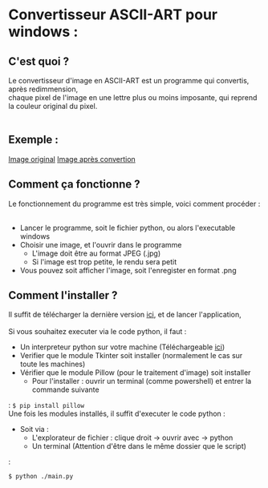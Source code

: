 # Convertisseur ASCII-ART pour windows :

## C'est quoi ?

Le convertisseur d'image en ASCII-ART est un programme qui convertis, après redimmension, <br>
chaque pixel de l'image en une lettre plus ou moins imposante, qui reprend la couleur original du pixel.<br><br>

## Exemple :
[Image original](https://github.com/HookSandeer/ASCII-Art/blob/main/Asset/before.jpg "photo")
[Image après convertion](https://github.com/HookSandeer/ASCII-Art/blob/main/Asset/after.png "photo")
## Comment ça fonctionne ?

Le fonctionnement du programme est très simple, voici comment procéder :
<br>
<br>
- Lancer le programme, soit le fichier python, ou alors l'executable windows
- Choisir une image, et l'ouvrir dans le programme
    - L'image doit être au format JPEG (.jpg)
    - Si l'image est trop petite, le rendu sera petit
- Vous pouvez soit afficher l'image, soit l'enregister en format .png

## Comment l'installer ?

Il suffit de télécharger la dernière version [ici](https://github.com/HookSandeer/ASCII-Art/releases), et de lancer l'application,
<br>
<br>
Si vous souhaitez executer via le code python, il faut :
- Un interpreteur python sur votre machine (Téléchargeable [ici](https://www.python.org/downloads/))
- Verifier que le module Tkinter soit installer (normalement le cas sur toute les machines)
- Vérifier que le module Pillow (pour le traitement d'image) soit installer
    - Pour l'installer : ouvrir un terminal (comme powershell) et entrer la commande suivante 

:
```$ pip install pillow```
<br>
Une fois les modules installés, il suffit d'executer le code python :
<br>
- Soit via : 
    - L'explorateur de fichier : clique droit -> ouvrir avec -> python
    - Un terminal (Attention d'être dans le même dossier que le script) 

:

```$ python ./main.py```